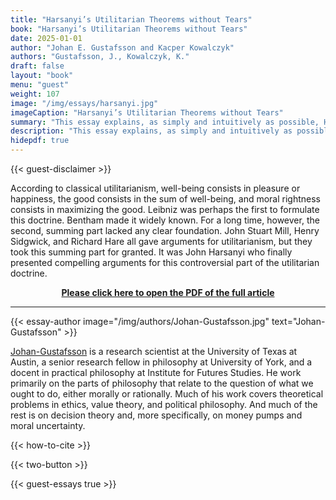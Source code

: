 ```yaml
---
title: "Harsanyi’s Utilitarian Theorems without Tears"
book: "Harsanyi’s Utilitarian Theorems without Tears"
date: 2025-01-01
author: "Johan E. Gustafsson and Kacper Kowalczyk"
authors: "Gustafsson, J., Kowalczyk, K."
draft: false
layout: "book"
menu: "guest"
weight: 107
image: "/img/essays/harsanyi.jpg"
imageCaption: "Harsanyi’s Utilitarian Theorems without Tears"
summary: "This essay explains, as simply and intuitively as possible, Harsanyi’s three famous arguments for utilitarian aggregation: the social-aggregation theorem, the impartial-observer theorem, and the separability theorem. While Harsanyi’s contribution does not completely establish utilitarianism, it transforms how we think about aggregation in ethics. The key question becomes not whether to add up, but what to add up."
description: "This essay explains, as simply and intuitively as possible, Harsanyi’s three famous arguments for utilitarian aggregation: the social-aggregation theorem, the impartial-observer theorem, and the separability theorem. While Harsanyi’s contribution does not completely establish utilitarianism, it transforms how we think about aggregation in ethics. The key question becomes not whether to add up, but what to add up."
hidepdf: true
---
```


{{< guest-disclaimer >}}

According to classical utilitarianism, well-being consists in pleasure or happiness, the good consists in the sum of well-being, and moral rightness consists in maximizing the good. Leibniz was perhaps the first to formulate this doctrine. Bentham made it widely known. For a long time, however, the second, summing part lacked any clear foundation. John Stuart Mill, Henry Sidgwick, and Richard Hare all gave arguments for utilitarianism, but they took this summing part for granted. It was John Harsanyi who finally presented compelling arguments for this controversial part of the utilitarian doctrine.

<center>

[**Please click here to open the PDF of the full article**](https://www.utilitarianism.net/img/Harsanyi-Utilitarian-Theorems-without-Tears.pdf)

</center>

---

{{< essay-author
     image="/img/authors/Johan-Gustafsson.jpg"
     text="Johan-Gustafsson" >}}

[Johan-Gustafsson](https://johanegustafsson.net/) is a research scientist at the University of Texas at Austin, a senior research fellow in philosophy at University of York, and a docent in practical philosophy at Institute for Futures Studies. He work primarily on the parts of philosophy that relate to the question of what we ought to do, either morally or rationally. Much of his work covers theoretical problems in ethics, value theory, and political philosophy. And much of the rest is on decision theory and, more specifically, on money pumps and moral uncertainty.

{{< how-to-cite >}}

{{< two-button >}}

{{< guest-essays true >}}
